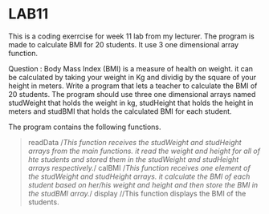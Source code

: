 # LAB11

This is a coding exerrcise for week 11 lab from my lecturer.
The program is made to calculate BMI for 20 students. It use 3 one dimensional array function.

Question : 
Body Mass Index (BMI) is a measure of health on weight. it can be calculated by taking your weight in Kg
and dividig by the square of your height in meters. Write a program that lets a teacher to calculate the BMI of 20 students.
The program should use three one dimensional arrays named studWeight that holds the weight in kg, studHeight that holds the height in meters
and studBMI that holds the calculated BMI for each student. 

The program contains the following functions.
> readData 
/*This function receives the studWeight and studHeight arrays from the main functions. it read the weight and height for all of hte students and stored them in the studWeight and
studHeight arrays respectively.*/
> calBMI 
/*This function receives one element of the studWeight and studHeight arrays. it calculate the BMI of each student based on her/his weight and height and then store the BMI in the studBMI array.*/
> display 
//This function displays the BMI of the students.
